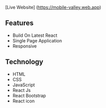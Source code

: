 
[Live Website] (https://mobile-valley.web.app)


## Features
* Build On Latest React
* Single Page Application
* Responsive

## Technology
* HTML
* CSS
* JavaScript
* React Js
* React Bootstrap
* React icon

